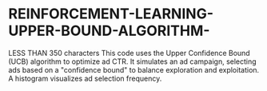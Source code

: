 # REINFORCEMENT-LEARNING-UPPER-BOUND-ALGORITHM-
LESS THAN 350 characters   This code uses the Upper Confidence Bound (UCB) algorithm to optimize ad CTR. It simulates an ad campaign, selecting ads based on a "confidence bound" to balance exploration and exploitation. A histogram visualizes ad selection frequency.
